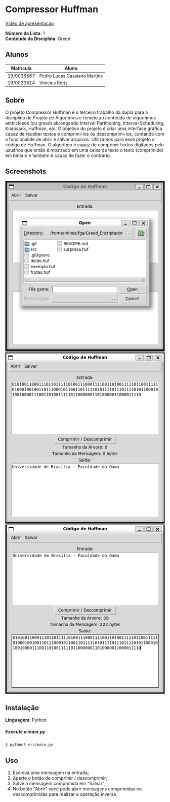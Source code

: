# Compressor Huffman

[Vídeo de apresentação](https://youtu.be/ihqoDbjzobE)

**Número da Lista**: 1<br>
**Conteúdo da Disciplina**: Greed<br>

## Alunos

| Matrícula  | Aluno                        |
| ---------- | ---------------------------- |
| 19/0036567 | Pedro Lucas Cassiano Martins |
| 19/0020814 | Vinícius Roriz               |

## Sobre

O projeto Compressor Huffman é o terceiro trabalho da dupla para a disciplina de Projeto de Algoritmos e remete ao conteúdo de algoritimos ambiciosos (ou greed) abrangendo Interval Partitioning, Interval Scheduling, Knapsack, Huffman, etc.
O objetivo do projeto é criar uma interface gráfica capaz de receber textos e comprimi-los ou descomprimi-los, contando com a funcionalide de abrir e salvar arquivos. Utilizamos para esse projeto o código de Huffman.
O algoritmo é capaz de comprimir textos digitados pelo usuários que então é mostrado em uma caixa de texto o texto (comprimido) em binário e também é capaz de fazer o contrário.

## Screenshots

![1](assets/1.png)
![2](assets/2.png)
![3](assets/3.png)

## Instalação

**Linguagem**: Python<br>

##### Execute a main.py

`$ python3 src/main.py`

## Uso

1. Escreva uma mensagem na entrada;
2. Aperte o botão de comprimir / descomprimir;
3. Salve a mensagem comprimida em "Salvar";
4. No botão "Abrir" você pode abrir mensagens comprimidas ou descomprimidas para realizar a operação inversa.
